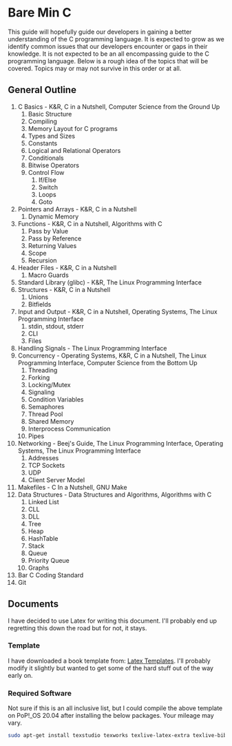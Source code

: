 # Bare Min C
This guide will hopefully guide our developers in gaining a better understanding of the C programming language.  It is expected to grow as we identify common issues that our developers encounter or gaps in their knowledge.  It is not expected to be an all encompassing guide to the C programming language. Below is a rough idea of the topics that will be covered.  Topics may or may not survive in this order or at all. 

## General Outline
1. C Basics - K&R, C in a Nutshell, Computer Science from the Ground Up
	1. Basic Structure
	1. Compiling
	1. Memory Layout for C programs
	1. Types and Sizes
	1. Constants
	1. Logical and Relational Operators
	1. Conditionals
	1. Bitwise Operators
	1. Control Flow
		1. If/Else
		1. Switch
		1. Loops
		1. Goto
1. Pointers and Arrays - K&R, C in a Nutshell
	1. Dynamic Memory
1. Functions - K&R, C in a Nutshell, Algorithms with C
	1. Pass by Value
	1. Pass by Reference
	1. Returning Values
	1. Scope
	1. Recursion
1. Header Files - K&R, C in a Nutshell
	1. Macro Guards
1. Standard Library (glibc) - K&R, The Linux Programming Interface
1. Structures - K&R, C in a Nutshell
	1. Unions
	1. Bitfields
1. Input and Output - K&R, C in a Nutshell, Operating Systems, The Linux Programming Interface
	1. stdin, stdout, stderr
	1. CLI
	1. Files
1. Handling Signals - The Linux Programming Interface
1. Concurrency - Operating Systems, K&R, C in a Nutshell, The Linux Programming Interface, Computer Science from the Bottom Up
	1. Threading
	1. Forking
	1. Locking/Mutex
	1. Signaling
	1. Condition Variables
	1. Semaphores
	1. Thread Pool
	1. Shared Memory
	1. Interprocess Communication
	1. Pipes
1. Networking - Beej's Guide, The Linux Programming Interface, Operating Systems, The Linux Programming Interface
	1. Addresses
	1. TCP Sockets
	1. UDP
	1. Client Server Model
1. Makefiles - C In a Nutshell, GNU Make
1. Data Structures - Data Structures and Algorithms, Algorithms with C
	1. Linked List
	1. CLL
	1. DLL
	1. Tree
	1. Heap
	1. HashTable
	1. Stack
	1. Queue
	1. Priority Queue
	1. Graphs
1. Bar C Coding Standard
1. Git 

## Documents
I have decided to use Latex for writing this document.  I'll probably end up regretting this down the road but for not, it stays.

### Template
I have downloaded a book template from: [Latex Templates](latextemplates.com/cat/books).  I'll probably modify it slightly but wanted to get some of the hard stuff out of the way early on.

### Required Software
Not sure if this is an all inclusive list, but I could compile the above template on PoP!_OS 20.04 after installing the below packages.  Your mileage may vary.

```bash
sudo apt-get install texstudio texworks texlive-latex-extra texlive-bibtex-extra biber valgrind gdb
```
